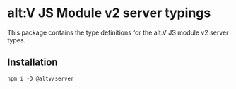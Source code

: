 # alt:V JS Module v2 server typings

This package contains the type definitions for the alt:V JS module v2 server types.

## Installation

```
npm i -D @altv/server
```
